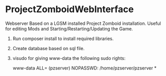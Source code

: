 # ProjectZomboidWebInterface

Webserver Based on a LGSM installed Project Zomboid installation. 
Useful for editing Mods and Starting/Restarting/Updating the Game.

1. Run composer install to install required libraries.
2. Create database based on sql file.
3. visudo for giving www-data the following sudo rights:


	www-data    ALL= (pzserver) NOPASSWD: /home/pzserver/pzserver *
